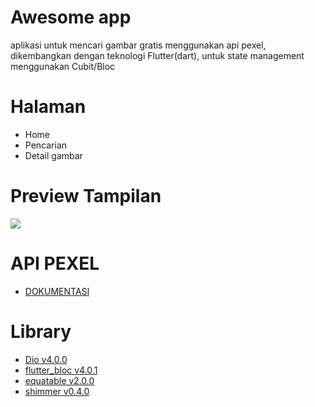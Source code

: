 # Awesome app
aplikasi untuk mencari gambar gratis menggunakan api pexel, dikembangkan dengan teknologi Flutter(dart), untuk state management menggunakan Cubit/Bloc

# Halaman
* Home
* Pencarian
* Detail gambar

# Preview Tampilan
![](https://github.com/miqbalramadhan/awesome_app/blob/main/preview.gif)


# API PEXEL
* [DOKUMENTASI](https://www.pexels.com/api/documentation/#photos-search)
 
# Library
* [Dio v4.0.0](https://pub.dev/packages/dio/versions/4.0.0)
* [flutter_bloc v4.0.1](https://pub.dev/packages/flutter_bloc)
* [equatable v2.0.0](https://pub.dev/packages/equatable/versions/2.0.0)
* [shimmer v0.4.0](https://pub.dev/packages/flutter_staggered_grid_view/versions/0.4.0)


